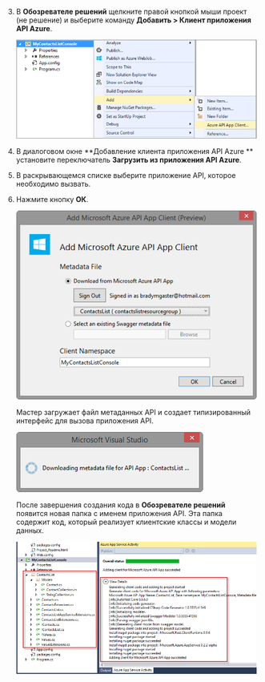 3. В **Обозревателе решений** щелкните правой кнопкой мыши проект (не решение) и выберите команду **Добавить > Клиент приложения API Azure**. 

	![](./media/app-service-api-dotnet-add-generated-client/03-add-azure-api-client-v3.png)
	
3. В диалоговом окне **Добавление клиента приложения API Azure ** установите переключатель **Загрузить из приложения API Azure**.

5. В раскрывающемся списке выберите приложение API, которое необходимо вызвать.

7. Нажмите кнопку **ОК**.

	![Экран создания](./media/app-service-api-dotnet-add-generated-client/04-select-the-api-v3.png)

	Мастер загружает файл метаданных API и создает типизированный интерфейс для вызова приложения API.

	![Процесс создания](./media/app-service-api-dotnet-add-generated-client/05-metadata-downloading-v3.png)

	После завершения создания кода в **Обозревателе решений** появится новая папка с именем приложения API. Эта папка содержит код, который реализует клиентские классы и модели данных.

	![Создание завершено](./media/app-service-api-dotnet-add-generated-client/06-code-gen-output-v3.png)

<!---HONumber=Oct15_HO3-->